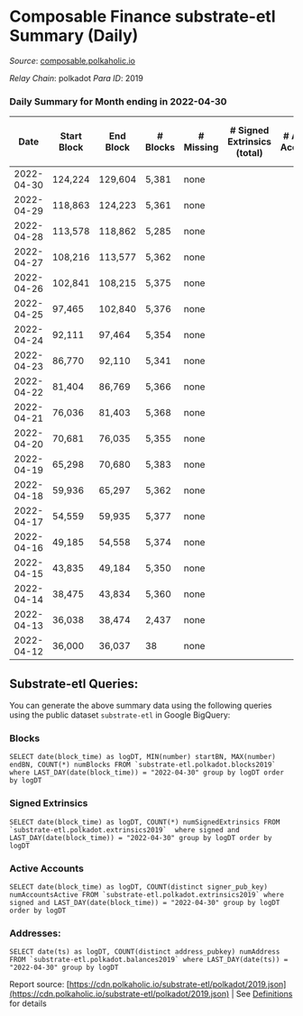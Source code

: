 # Composable Finance substrate-etl Summary (Daily)

_Source_: [composable.polkaholic.io](https://composable.polkaholic.io)

*Relay Chain*: polkadot
*Para ID*: 2019



### Daily Summary for Month ending in 2022-04-30


| Date | Start Block | End Block | # Blocks | # Missing | # Signed Extrinsics (total) | # Active Accounts | # Addresses with Balances | # Events | # Transfers | # XCM Transfers In | # XCM Transfers Out |
| ---- | ----------- | --------- | -------- | --------- | --------------------------- | ----------------- | ------------------------- | -------- | ----------- | ------------------ | ------------------- |
| 2022-04-30 | 124,224 | 129,604 | 5,381 | none  |  |  | 6 | 10,765 |   |   |   |
| 2022-04-29 | 118,863 | 124,223 | 5,361 | none  |  |  | 6 | 10,725 |   |   |   |
| 2022-04-28 | 113,578 | 118,862 | 5,285 | none  |  |  | 6 | 10,573 |   |   |   |
| 2022-04-27 | 108,216 | 113,577 | 5,362 | none  |  |  | 6 | 10,727 |   |   |   |
| 2022-04-26 | 102,841 | 108,215 | 5,375 | none  |  |  | 6 | 10,753 |   |   |   |
| 2022-04-25 | 97,465 | 102,840 | 5,376 | none  |  |  | 6 | 10,758 |   |   |   |
| 2022-04-24 | 92,111 | 97,464 | 5,354 | none  |  |  | 6 | 10,711 |   |   |   |
| 2022-04-23 | 86,770 | 92,110 | 5,341 | none  |  |  | 6 | 10,685 |   |   |   |
| 2022-04-22 | 81,404 | 86,769 | 5,366 | none  |  |  | 6 | 10,735 |   |   |   |
| 2022-04-21 | 76,036 | 81,403 | 5,368 | none  |  |  | 6 | 10,739 |   |   |   |
| 2022-04-20 | 70,681 | 76,035 | 5,355 | none  |  |  | 6 | 10,713 |   |   |   |
| 2022-04-19 | 65,298 | 70,680 | 5,383 | none  |  |  | 6 | 10,769 |   |   |   |
| 2022-04-18 | 59,936 | 65,297 | 5,362 | none  |  |  | 6 | 10,727 |   |   |   |
| 2022-04-17 | 54,559 | 59,935 | 5,377 | none  |  |  | 6 | 10,757 |   |   |   |
| 2022-04-16 | 49,185 | 54,558 | 5,374 | none  |  |  | 6 | 10,754 |   |   |   |
| 2022-04-15 | 43,835 | 49,184 | 5,350 | none  |  |  | 6 | 10,703 |   |   |   |
| 2022-04-14 | 38,475 | 43,834 | 5,360 | none  |  |  | 6 | 10,723 |   |   |   |
| 2022-04-13 | 36,038 | 38,474 | 2,437 | none  |  |  | 6 | 4,875 |   |   |   |
| 2022-04-12 | 36,000 | 36,037 | 38 | none  |  |  | 6 | 77 |   |   |   |

## Substrate-etl Queries:
You can generate the above summary data using the following queries using the public dataset `substrate-etl` in Google BigQuery:


### Blocks
```
SELECT date(block_time) as logDT, MIN(number) startBN, MAX(number) endBN, COUNT(*) numBlocks FROM `substrate-etl.polkadot.blocks2019`  where LAST_DAY(date(block_time)) = "2022-04-30" group by logDT order by logDT
```


### Signed Extrinsics
```
SELECT date(block_time) as logDT, COUNT(*) numSignedExtrinsics FROM `substrate-etl.polkadot.extrinsics2019`  where signed and LAST_DAY(date(block_time)) = "2022-04-30" group by logDT order by logDT
```


### Active Accounts
```
SELECT date(block_time) as logDT, COUNT(distinct signer_pub_key) numAccountsActive FROM `substrate-etl.polkadot.extrinsics2019` where signed and LAST_DAY(date(block_time)) = "2022-04-30" group by logDT order by logDT
```


### Addresses:
```
SELECT date(ts) as logDT, COUNT(distinct address_pubkey) numAddress FROM `substrate-etl.polkadot.balances2019` where LAST_DAY(date(ts)) = "2022-04-30" group by logDT
```



Report source: [https://cdn.polkaholic.io/substrate-etl/polkadot/2019.json](https://cdn.polkaholic.io/substrate-etl/polkadot/2019.json) | See [Definitions](/DEFINITIONS.md) for details
